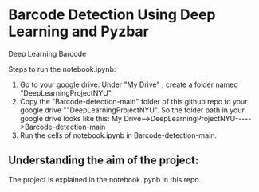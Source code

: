 # Barcode Detection Using Deep Learning and Pyzbar
 Deep Learning Barcode

Steps to run the notebook.ipynb:

1. Go to your google drive. Under "My Drive" , create a folder named "DeepLearningProjectNYU".
2. Copy the "Barcode-detection-main" folder of this github repo to your google drive ""DeepLearningProjectNYU". So the folder path in your google drive looks like this:
   My Drive-->DeepLearningProjectNYU----->Barcode-detection-main
3. Run the cells of notebook.ipynb in Barcode-detection-main.

## Understanding the aim of the project: 

The project is explained in the notebook.ipynb in this repo. 

   
